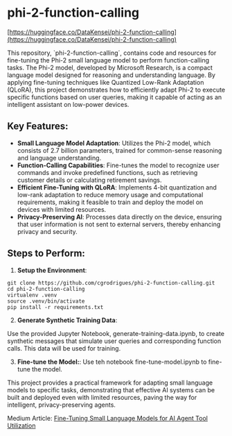 
# phi-2-function-calling

[https://huggingface.co/DataKensei/phi-2-function-calling](https://huggingface.co/DataKensei/phi-2-function-calling)


This repository, `phi-2-function-calling´, contains code and resources for fine-tuning the Phi-2 small language model to perform function-calling tasks. The Phi-2 model, developed by Microsoft Research, is a compact language model designed for reasoning and understanding language. By applying fine-tuning techniques like Quantized Low-Rank Adaptation (QLoRA), this project demonstrates how to efficiently adapt Phi-2 to execute specific functions based on user queries, making it capable of acting as an intelligent assistant on low-power devices.

## Key Features:

* **Small Language Model Adaptation**: Utilizes the Phi-2 model, which consists of 2.7 billion parameters, trained for common-sense reasoning and language understanding.
* **Function-Calling Capabilities**: Fine-tunes the model to recognize user commands and invoke predefined functions, such as retrieving customer details or calculating retirement savings.
* **Efficient Fine-Tuning with QLoRA**: Implements 4-bit quantization and low-rank adaptation to reduce memory usage and computational requirements, making it feasible to train and deploy the model on devices with limited resources.
* **Privacy-Preserving AI**: Processes data directly on the device, ensuring that user information is not sent to external servers, thereby enhancing privacy and security.

## Steps to Perform:

1. **Setup the Environment**:
```shell
git clone https://github.com/cgrodrigues/phi-2-function-calling.git
cd phi-2-function-calling
virtualenv .venv
source .venv/bin/activate
pip install -r requirements.txt
```

2. **Generate Synthetic Training Data**:

Use the provided Jupyter Notebook, generate-training-data.ipynb, to create synthetic messages that simulate user queries and corresponding function calls. This data will be used for training.

3. **Fine-tune the Model:**:
Use teh notebook fine-tune-model.ipynb to fine-tune the model.


This project provides a practical framework for adapting small language models to specific tasks, demonstrating that effective AI systems can be built and deployed even with limited resources, paving the way for intelligent, privacy-preserving agents.

Medium Article: [Fine-Tuning Small Language Models for AI Agent Tool Utilization](https://)



